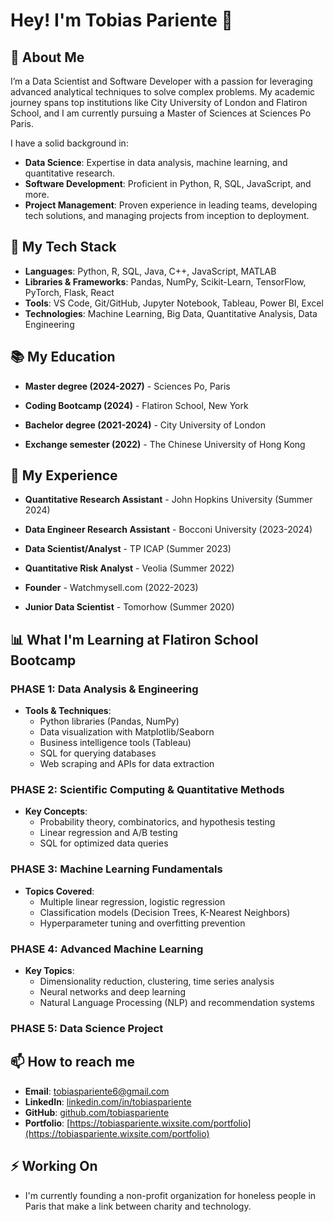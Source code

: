 # Hey! I'm Tobias Pariente 👋

## 🚀 About Me

I’m a Data Scientist and Software Developer with a passion for leveraging advanced analytical techniques to solve complex problems. My academic journey spans top institutions like City University of London and Flatiron School, and I am currently pursuing a Master of Sciences at Sciences Po Paris. 

I have a solid background in:

- **Data Science**: Expertise in data analysis, machine learning, and quantitative research.
- **Software Development**: Proficient in Python, R, SQL, JavaScript, and more.
- **Project Management**: Proven experience in leading teams, developing tech solutions, and managing projects from inception to deployment.

## 🧠 My Tech Stack

- **Languages**: Python, R, SQL, Java, C++, JavaScript, MATLAB
- **Libraries & Frameworks**: Pandas, NumPy, Scikit-Learn, TensorFlow, PyTorch, Flask, React
- **Tools**: VS Code, Git/GitHub, Jupyter Notebook, Tableau, Power BI, Excel
- **Technologies**: Machine Learning, Big Data, Quantitative Analysis, Data Engineering

## 📚 My Education

- **Master degree (2024-2027)** - Sciences Po, Paris

- **Coding Bootcamp (2024)** - Flatiron School, New York

- **Bachelor degree (2021-2024)** - City University of London

- **Exchange semester (2022)** - The Chinese University of Hong Kong

## 💼 My Experience

- **Quantitative Research Assistant** - John Hopkins University (Summer 2024)

- **Data Engineer Research Assistant** - Bocconi University (2023-2024)

- **Data Scientist/Analyst** - TP ICAP (Summer 2023)

- **Quantitative Risk Analyst** - Veolia (Summer 2022)

- **Founder** - Watchmysell.com (2022-2023)

- **Junior Data Scientist** - Tomorhow (Summer 2020)

## 📊 What I'm Learning at Flatiron School Bootcamp

### PHASE 1: Data Analysis & Engineering
- **Tools & Techniques**: 
  - Python libraries (Pandas, NumPy)
  - Data visualization with Matplotlib/Seaborn
  - Business intelligence tools (Tableau)
  - SQL for querying databases
  - Web scraping and APIs for data extraction

### PHASE 2: Scientific Computing & Quantitative Methods
- **Key Concepts**: 
  - Probability theory, combinatorics, and hypothesis testing
  - Linear regression and A/B testing
  - SQL for optimized data queries

### PHASE 3: Machine Learning Fundamentals
- **Topics Covered**: 
  - Multiple linear regression, logistic regression
  - Classification models (Decision Trees, K-Nearest Neighbors)
  - Hyperparameter tuning and overfitting prevention

### PHASE 4: Advanced Machine Learning
- **Key Topics**:
  - Dimensionality reduction, clustering, time series analysis
  - Neural networks and deep learning
  - Natural Language Processing (NLP) and recommendation systems

### PHASE 5: Data Science Project

## 📫 How to reach me

- **Email**: tobiaspariente6@gmail.com
- **LinkedIn**: [linkedin.com/in/tobiaspariente](https://linkedin.com/in/tobiaspariente)
- **GitHub**: [github.com/tobiaspariente](https://github.com/tobiaspariente)
- **Portfolio**: [https://tobiaspariente.wixsite.com/portfolio](https://tobiaspariente.wixsite.com/portfolio)

## ⚡ Working On

- I'm currently founding a non-profit organization for honeless people in Paris that make a link between charity and technology.
